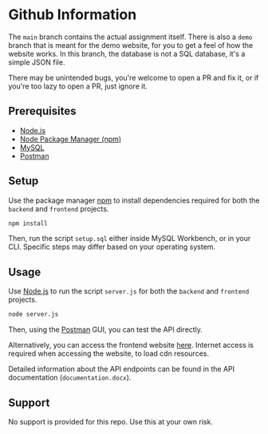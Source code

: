 # Github Information

The `main` branch contains the actual assignment itself. There is also a `demo` branch that is meant for the demo website, for you to get a feel of how the website works. In this branch, the database is not a SQL database, it's a simple JSON file.

There may be unintended bugs, you're welcome to open a PR and fix it, or if you're too lazy to open a PR, just ignore it.

## Prerequisites

- [Node.js](https://nodejs.org/en/download/)
- [Node Package Manager (npm)](https://www.npmjs.com/)
- [MySQL](https://www.mysql.com/)
- [Postman](https://www.postman.com/)

## Setup

Use the package manager [npm](https://www.npmjs.com/) to install dependencies required for both the `backend` and `frontend` projects.

```bash
npm install
```

Then, run the script `setup.sql` either inside MySQL Workbench, or in your CLI. Specific steps may differ based on your operating system.

## Usage

Use [Node.js](https://nodejs.org/en/download/) to run the script `server.js` for both the `backend` and `frontend` projects.

```bash
node server.js
```

Then, using the [Postman](https://www.postman.com/) GUI, you can test the API directly.

Alternatively, you can access the frontend website [here](http://localhost:3001). Internet access is required when accessing the website, to load cdn resources.

Detailed information about the API endpoints can be found in the API documentation (`documentation.docx`).

## Support

No support is provided for this repo. Use this at your own risk.

